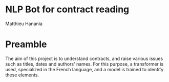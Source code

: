 # NLP Bot for contract reading

Matthieu Hanania


# Preamble
The aim of this project is to understand contracts, and raise various issues such as titles, dates and authors' names.
For this purpose, a transformer is used, specialized in the French language, and a model is trained to identify these elements.